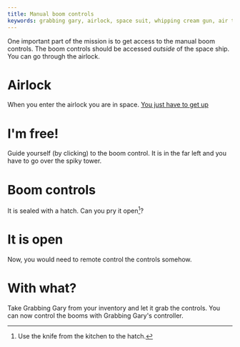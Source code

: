 ```yaml
---
title: Manual boom controls
keywords: grabbing gary, airlock, space suit, whipping cream gun, air tank
---
```


One important part of the mission is to get access to the manual boom controls.
The boom controls should be accessed _outside_ of the space ship. You can go through the airlock.

# Airlock
When you enter the airlock you are in space. [You just have to get up](020-space/index.md)

# I'm free!
Guide yourself (by clicking) to the boom control. It is in the far left and you have to go over the spiky tower.

# Boom controls
It is sealed with a hatch. Can you pry it open[^1]?

[^1]: Use the knife from the kitchen to the hatch.

# It is open
Now, you would need to remote control the controls somehow.

# With what?
Take Grabbing Gary from your inventory and let it grab the controls. You can now control the booms with Grabbing Gary's controller.
